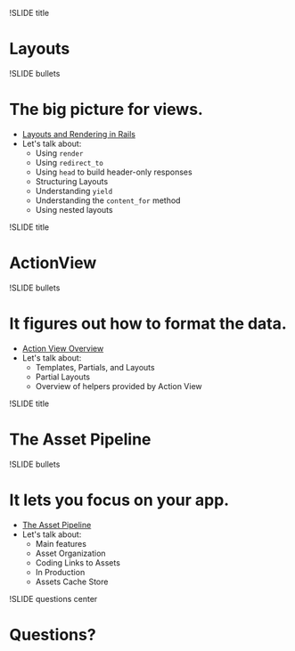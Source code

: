 !SLIDE title
# Layouts

!SLIDE bullets
# The big picture for views.

* [Layouts and Rendering in Rails](http://guides.rubyonrails.org/layouts_and_rendering.html)
* Let's talk about:
    * Using `render`
    * Using `redirect_to`
    * Using `head` to build header-only responses
    * Structuring Layouts
    * Understanding `yield`
    * Understanding the `content_for` method
    * Using nested layouts


!SLIDE title
# ActionView


!SLIDE bullets
# It figures out how to format the data.

* [Action View Overview](http://guides.rubyonrails.org/action_view_overview.html)
* Let's talk about:
    * Templates, Partials, and Layouts
    * Partial Layouts
    * Overview of helpers provided by Action View


!SLIDE title
# The Asset Pipeline

!SLIDE bullets
# It lets you focus on your app.

* [The Asset Pipeline](http://guides.rubyonrails.org/asset_pipeline.html)
* Let's talk about:
    * Main features
    * Asset Organization
    * Coding Links to Assets
    * In Production
    * Assets Cache Store


!SLIDE questions center
# Questions?
